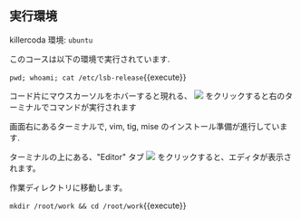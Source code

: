 ## 実行環境

killercoda 環境: `ubuntu`

このコースは以下の環境で実行されています.

`pwd; whoami; cat /etc/lsb-release`{{execute}}

コード片にマウスカーソルをホバーすると現れる、
<img src='https://i.gyazo.com/0c854698c814d872a3e2eebf1fbcdc4e.png' with="80px">
をクリックすると右のターミナルでコマンドが実行されます

画面右にあるターミナルで, vim, tig, mise のインストール準備が進行しています.

ターミナルの上にある、"Editor" タブ
<img src='https://i.gyazo.com/c2417c969fdcad5c05425b65495e1a92.png' with="80px">
をクリックすると、エディタが表示されます。


作業ディレクトリに移動します。

`mkdir /root/work && cd /root/work`{{execute}}

